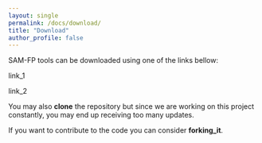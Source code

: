 ```yaml
---
layout: single
permalink: /docs/download/
title: "Download"
author_profile: false
---
```


SAM-FP tools can be downloaded using one of the links bellow:

link_1

link_2

You may also __clone__ the repository but since we are working on this project
constantly, you may end up receiving too many updates.

If you want to contribute to the code you can consider __forking_it__.
